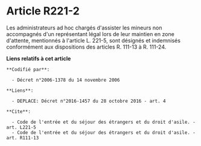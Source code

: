 # Article R221-2

Les administrateurs ad hoc chargés d'assister les mineurs non accompagnés d'un représentant légal lors de leur maintien en
zone d'attente, mentionnés à l'article L. 221-5, sont désignés et indemnisés conformément aux dispositions des articles R.
111-13 à R. 111-24.

**Liens relatifs à cet article**

	**Codifié par**:

	  - Décret n°2006-1378 du 14 novembre 2006

	**Liens**:

	  - DEPLACE: Décret n°2016-1457 du 28 octobre 2016 - art. 4

	**Cite**:

	  - Code de l'entrée et du séjour des étrangers et du droit d'asile. - art. L221-5
	  - Code de l'entrée et du séjour des étrangers et du droit d'asile. - art. R111-13
